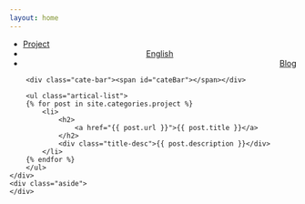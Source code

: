 ```yaml
---
layout: home
---
```


<div class="index-content project">
    <div class="section">
        <ul class="artical-cate">
            <li><a href="/project"><span>Project</span></a></li>
            <li style="text-align:center"><a href="/english"><span>English</span></a></li>
            <li class="on" style="text-align:right"><a href="/"><span>Blog</span></a></li>
        </ul>

        <div class="cate-bar"><span id="cateBar"></span></div>

        <ul class="artical-list">
        {% for post in site.categories.project %}
            <li>
                <h2>
                    <a href="{{ post.url }}">{{ post.title }}</a>
                </h2>
                <div class="title-desc">{{ post.description }}</div>
            </li>
        {% endfor %}
        </ul>
    </div>
    <div class="aside">
    </div>
</div>
